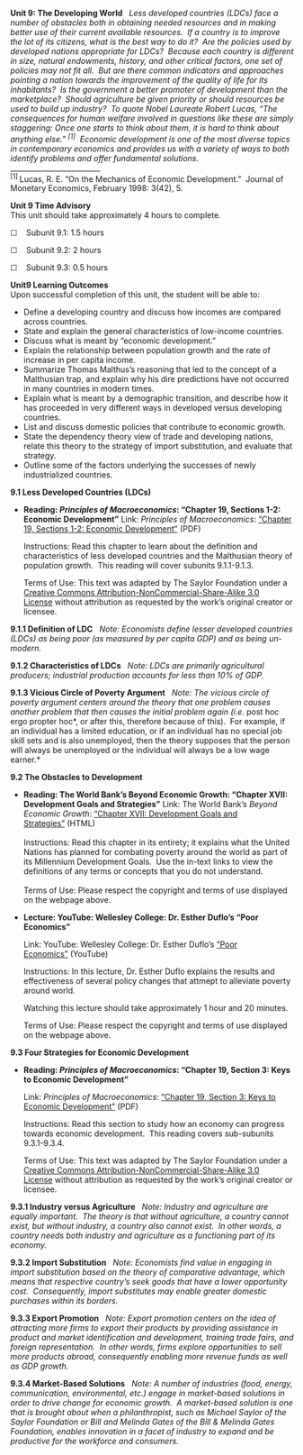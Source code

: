 **Unit 9: The Developing World** <span id="9"></span> 
*Less developed countries (LDCs) face a number of obstacles both in
obtaining needed resources and in making better use of their current
available resources.  If a country is to improve the lot of its
citizens, what is the best way to do it?  Are the policies used by
developed nations appropriate for LDCs?  Because each country is
different in size, natural endowments, history, and other critical
factors, one set of policies may not fit all.  But are there common
indicators and approaches pointing a nation towards the improvement of
the quality of life for its inhabitants?  Is the government a better
promoter of development than the marketplace?  Should agriculture be
given priority or should resources be used to build up industry?  To
quote Nobel Laureate Robert Lucas, “The consequences for human welfare
involved in questions like these are simply staggering: Once one starts
to think about them, it is hard to think about anything
else.” <sup>[1]</sup>  Economic development is one of the most diverse
topics in contemporary economics and provides us with a variety of ways
to both identify problems and offer fundamental solutions.*  
 \_\_\_\_\_\_\_\_\_\_\_\_\_\_\_\_\_\_\_\_\_\_\_\_\_  
 <sup>[1] </sup>Lucas, R. E. “On the Mechanics of Economic
Development.”  Journal of Monetary Economics, February 1998: 3(42), 5.

**Unit 9 Time Advisory**  
This unit should take approximately 4 hours to complete.  
  
 ☐    Subunit 9.1: 1.5 hours  
  
 ☐    Subunit 9.2: 2 hours  
  
 ☐    Subunit 9.3: 0.5 hours

**Unit9 Learning Outcomes**  
Upon successful completion of this unit, the student will be able to:
-   Define a developing country and discuss how incomes are compared
    across countries.
-   State and explain the general characteristics of low-income
    countries.
-   Discuss what is meant by “economic development.”
-   Explain the relationship between population growth and the rate of
    increase in per capita income.
-   Summarize Thomas Malthus’s reasoning that led to the concept of a
    Malthusian trap, and explain why his dire predictions have not
    occurred in many countries in modern times.
-   Explain what is meant by a demographic transition, and describe how
    it has proceeded in very different ways in developed versus
    developing countries.
-   List and discuss domestic policies that contribute to economic
    growth.
-   State the dependency theory view of trade and developing nations,
    relate this theory to the strategy of import substitution, and
    evaluate that strategy.
-   Outline some of the factors underlying the successes of newly
    industrialized countries.

**9.1 Less Developed Countries (LDCs)** <span id="9.1"></span> 
-   **Reading: *Principles of Macroeconomics*: “Chapter 19, Sections
    1-2: Economic Development”**
    Link: *Principles of Macroeconomics*: [“Chapter 19, Sections 1-2:
    Economic
    Development”](https://resources.saylor.org/archived/textbooks/Principles%20of%20Macroeconomics.pdf) (PDF)  
      
     Instructions: Read this chapter to learn about the definition and
    characteristics of less developed countries and the Malthusian
    theory of population growth.  This reading will cover subunits
    9.1.1-9.1.3.  
      
     Terms of Use: This text was adapted by The Saylor Foundation under
    a [Creative Commons Attribution-NonCommercial-Share-Alike 3.0
    License](http://creativecommons.org/licenses/by-nc-sa/3.0/) without
    attribution as requested by the work’s original creator or licensee.

    <span
    style="font-size: 10pt; font-family: Calibri, sans-serif; background-position: initial initial; background-repeat: initial initial;"></span>

**9.1.1 Definition of LDC** <span id="9.1.1"></span> 
*Note: Economists define lesser developed countries (LDCs) as being poor
(as measured by per capita GDP) and as being un-modern.*

**9.1.2 Characteristics of LDCs** <span id="9.1.2"></span> 
*Note: LDCs are primarily agricultural producers; industrial production
accounts for less than 10% of GDP.*

**9.1.3 Vicious Circle of Poverty Argument** <span id="9.1.3"></span> 
*Note: The vicious circle of poverty argument centers around the theory
that one problem causes another problem that then causes the initial
problem again (i.e.* post hoc ergo propter hoc*, or after this,
therefore because of this).  For example, if an individual has a limited
education, or if an individual has no special job skill sets and is also
unemployed, then the theory supposes that the person will always be
unemployed or the individual will always be a low wage earner.*

**9.2 The Obstacles to Development** <span id="9.2"></span> 
-   **Reading: The World Bank’s Beyond Economic Growth: “Chapter XVII:
    Development Goals and Strategies”**
    Link: The World Bank’s *Beyond Economic Growth*: [“Chapter XVII:
    Development Goals and
    Strategies”](http://www.worldbank.org/depweb/english/beyond/global/chapter17.html) (HTML)  
        
     Instructions: Read this chapter in its entirety; it explains what
    the United Nations has planned for combating poverty around the
    world as part of its Millennium Development Goals.  Use the in-text
    links to view the definitions of any terms or concepts that you do
    not understand.  
        
     Terms of Use: Please respect the copyright and terms of use
    displayed on the webpage above.

-   **Lecture: YouTube: Wellesley College: Dr. Esther Duflo’s “Poor
    Economics”**

    Link: YouTube: Wellesley College: Dr. Esther Duflo’s [“Poor
    Economics”](http://www.youtube.com/watch?v=cUYzqAFrY8Y&feature=related) (YouTube)  
      
     Instructions: In this lecture, Dr. Esther Duflo explains the
    results and effectiveness of several policy changes that attmept to
    alleviate poverty around world.  
      
     Watching this lecture should take approximately 1 hour and 20
    minutes.  
      
     Terms of Use: Please respect the copyright and terms of use
    displayed on the webpage above.

**9.3 Four Strategies for Economic Development** <span id="9.3"></span> 
-   **Reading: *Principles of Macroeconomics*: “Chapter 19, Section 3:
    Keys to Economic Development”**

    Link: *Principles of Macroeconomics*: [“Chapter 19, Section 3: Keys
    to Economic
    Development”](https://resources.saylor.org/archived/textbooks/Principles%20of%20Macroeconomics.pdf) (PDF)  
      
     Instructions: Read this section to study how an economy can
    progress towards economic development.  This reading covers
    sub-subunits 9.3.1-9.3.4.  
      
     Terms of Use: This text was adapted by The Saylor Foundation under
    a [Creative Commons Attribution-NonCommercial-Share-Alike 3.0
    License](http://creativecommons.org/licenses/by-nc-sa/3.0/) without
    attribution as requested by the work’s original creator or licensee.

    <span
    style="font-size: 10pt; font-family: Calibri, sans-serif; background-position: initial initial; background-repeat: initial initial;"></span>

**9.3.1 Industry versus Agriculture** <span id="9.3.1"></span> 
*Note: Industry and agriculture are equally important.  The theory is
that without agriculture, a country cannot exist, but without industry,
a country also cannot exist.  In other words, a country needs both
industry and agriculture as a functioning part of its economy.*

**9.3.2 Import Substitution** <span id="9.3.2"></span> 
*Note: Economists find value in engaging in import substitution based on
the theory of comparative advantage, which means that respective
country’s seek goods that have a lower opportunity cost.  Consequently,
import substitutes may enable greater domestic purchases within its
borders.*

**9.3.3 Export Promotion** <span id="9.3.3"></span> 
*Note: Export promotion centers on the idea of attracting more firms to
export their products by providing assistance in product and market
identification and development, training trade fairs, and foreign
representation.  In other words, firms explore opportunities to sell
more products abroad, consequently enabling more revenue funds as well
as GDP growth.*

**9.3.4 Market-Based Solutions** <span id="9.3.4"></span> 
*Note: A number of industries (food, energy, communication,
environmental, etc.) engage in market-based solutions in order to drive
change for economic growth.  A market-based solution is one that is
brought about when a philanthropist, such as Michael Saylor of the
Saylor Foundation or Bill and Melinda Gates of the Bill & Melinda Gates
Foundation, enables innovation in a facet of industry to expand and be
productive for the workforce and consumers.*


